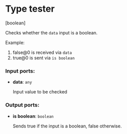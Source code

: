 # Type tester

[boolean]

Checks whether the `data` input is a boolean.

Example:

1.  false@0 is received via `data`
2. true@0 is sent via `is boolean`

### Input ports:

* __data__: `any`

    Input value to be checked

### Output ports:

* __is boolean__: `boolean`

    Sends true if the input is a boolean, false otherwise.

